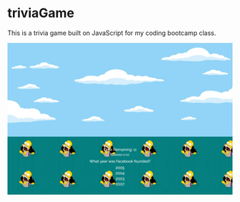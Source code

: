 # triviaGame
This is a trivia game built on JavaScript for my coding bootcamp class. 

![triviaQuestion](img/trivia.png)
